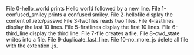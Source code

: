 File 0-hello_world prints Hello world followed by a new line.
File 1-confused_smiley prints a confused smiley.
File 2-hellofile display the content of /etc/passwd
File 3-twofiles reads two files.
File 4-lastlines display the last 10 lines.
File 5-firstlines display the first 10 lines.
File 6-third_line display the third line.
File 7-file creates a file.
File 8-cwd_state writes into a file.
File 9-duplicate_last_line.
File 10-no_more_js delete all file with the extention .js.
